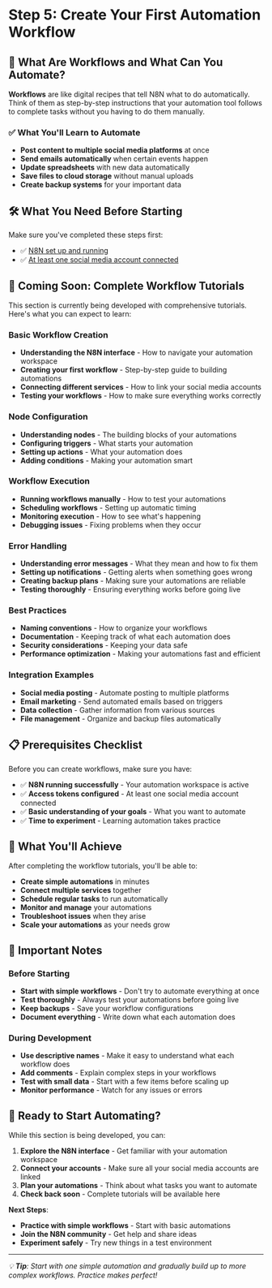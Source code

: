# Step 5: Create Your First Automation Workflow

## 🎯 What Are Workflows and What Can You Automate?

**Workflows** are like digital recipes that tell N8N what to do automatically. Think of them as step-by-step instructions that your automation tool follows to complete tasks without you having to do them manually.

### ✅ What You'll Learn to Automate

- **Post content to multiple social media platforms** at once
- **Send emails automatically** when certain events happen
- **Update spreadsheets** with new data automatically
- **Save files to cloud storage** without manual uploads
- **Create backup systems** for your important data

## 🛠️ What You Need Before Starting

Make sure you've completed these steps first:

- ✅ [N8N set up and running](../03-n8n-setup/01-clone-setup-n8n.md)
- ✅ [At least one social media account connected](../04-authentication/get-access-token.md)

## 🚀 Coming Soon: Complete Workflow Tutorials

This section is currently being developed with comprehensive tutorials. Here's what you can expect to learn:

### Basic Workflow Creation

- **Understanding the N8N interface** - How to navigate your automation workspace
- **Creating your first workflow** - Step-by-step guide to building automations
- **Connecting different services** - How to link your social media accounts
- **Testing your workflows** - How to make sure everything works correctly

### Node Configuration

- **Understanding nodes** - The building blocks of your automations
- **Configuring triggers** - What starts your automation
- **Setting up actions** - What your automation does
- **Adding conditions** - Making your automation smart

### Workflow Execution

- **Running workflows manually** - How to test your automations
- **Scheduling workflows** - Setting up automatic timing
- **Monitoring execution** - How to see what's happening
- **Debugging issues** - Fixing problems when they occur

### Error Handling

- **Understanding error messages** - What they mean and how to fix them
- **Setting up notifications** - Getting alerts when something goes wrong
- **Creating backup plans** - Making sure your automations are reliable
- **Testing thoroughly** - Ensuring everything works before going live

### Best Practices

- **Naming conventions** - How to organize your workflows
- **Documentation** - Keeping track of what each automation does
- **Security considerations** - Keeping your data safe
- **Performance optimization** - Making your automations fast and efficient

### Integration Examples

- **Social media posting** - Automate posting to multiple platforms
- **Email marketing** - Send automated emails based on triggers
- **Data collection** - Gather information from various sources
- **File management** - Organize and backup files automatically

## 📋 Prerequisites Checklist

Before you can create workflows, make sure you have:

- ✅ **N8N running successfully** - Your automation workspace is active
- ✅ **Access tokens configured** - At least one social media account connected
- ✅ **Basic understanding of your goals** - What you want to automate
- ✅ **Time to experiment** - Learning automation takes practice

## 🎯 What You'll Achieve

After completing the workflow tutorials, you'll be able to:

- **Create simple automations** in minutes
- **Connect multiple services** together
- **Schedule regular tasks** to run automatically
- **Monitor and manage** your automations
- **Troubleshoot issues** when they arise
- **Scale your automations** as your needs grow

## 🚨 Important Notes

### Before Starting

- **Start with simple workflows** - Don't try to automate everything at once
- **Test thoroughly** - Always test your automations before going live
- **Keep backups** - Save your workflow configurations
- **Document everything** - Write down what each automation does

### During Development

- **Use descriptive names** - Make it easy to understand what each workflow does
- **Add comments** - Explain complex steps in your workflows
- **Test with small data** - Start with a few items before scaling up
- **Monitor performance** - Watch for any issues or errors

## 🎉 Ready to Start Automating?

While this section is being developed, you can:

1. **Explore the N8N interface** - Get familiar with your automation workspace
2. **Connect your accounts** - Make sure all your social media accounts are linked
3. **Plan your automations** - Think about what tasks you want to automate
4. **Check back soon** - Complete tutorials will be available here

**Next Steps**:

- **Practice with simple workflows** - Start with basic automations
- **Join the N8N community** - Get help and share ideas
- **Experiment safely** - Try new things in a test environment

---

_💡 **Tip**: Start with one simple automation and gradually build up to more complex workflows. Practice makes perfect!_
